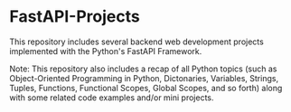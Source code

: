 # FastAPI-Projects
This repository includes several backend web development projects implemented with the Python's FastAPI Framework. 

Note: This repository also includes a recap of all Python topics (such as Object-Oriented Programming in Python, Dictonaries, Variables, Strings, Tuples, Functions, Functional Scopes, Global Scopes, and so forth) along with some related code examples and/or mini projects. 


